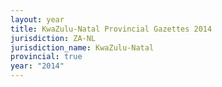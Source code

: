 ```yaml
---
layout: year
title: KwaZulu-Natal Provincial Gazettes 2014
jurisdiction: ZA-NL
jurisdiction_name: KwaZulu-Natal
provincial: true
year: "2014"
---
```

